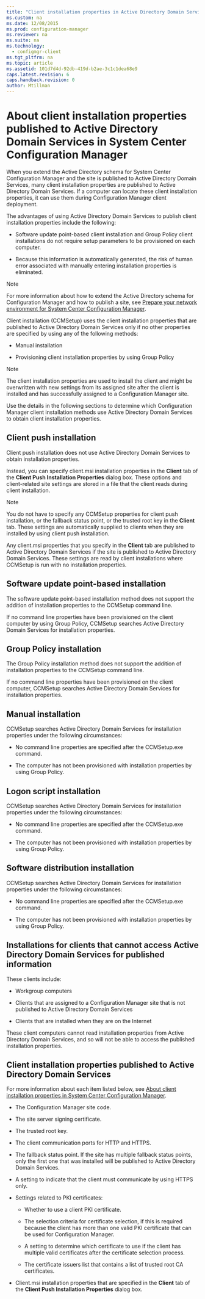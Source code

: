 ```yaml
---
title: "Client installation properties in Active Directory Domain Services | System Center Configuration Manager"
ms.custom: na
ms.date: 12/08/2015
ms.prod: configuration-manager
ms.reviewer: na
ms.suite: na
ms.technology:
  - configmgr-client
ms.tgt_pltfrm: na
ms.topic: article
ms.assetid: 101d7d4d-92db-419d-b2ae-3c1c1dea68e9
caps.latest.revision: 6
caps.handback.revision: 0
author: Mtillman
---
```

# About client installation properties published to Active Directory Domain Services in System Center Configuration Manager
When you extend the Active Directory schema for System Center Configuration Manager and the site is published to Active Directory Domain Services, many client installation properties are published to Active Directory Domain Services. If a computer can locate these client installation properties, it can use them during Configuration Manager client deployment.  

 The advantages of using Active Directory Domain Services to publish client installation properties include the following:  

-   Software update point-based client installation and Group Policy client installations do not require setup parameters to be provisioned on each computer.  

-   Because this information is automatically generated, the risk of human error associated with manually entering installation properties is eliminated.  

> [!NOTE]  
>  For more information about how to extend the Active Directory schema for Configuration Manager and how to publish a site, see [Prepare your network environment for System Center Configuration Manager](../Topic/Prepare%20your%20network%20environment%20for%20System%20Center%20Configuration%20Manager.md).  

 Client installation (CCMSetup) uses the client installation properties that are published to Active Directory Domain Services only if no other properties are specified by using any of the following methods:  

-   Manual installation  

-   Provisioning client installation properties by using Group Policy  

> [!NOTE]  
>  The client installation properties are used to install the client and might be overwritten with new settings from its assigned site after the client is installed and has successfully assigned to a Configuration Manager site.  

 Use the details in the following sections to determine which Configuration Manager client installation methods use Active Directory Domain Services to obtain client installation properties.  

## Client push installation  
 Client push installation does not use Active Directory Domain Services to obtain installation properties.  

 Instead, you can specify client.msi installation properties in the **Client** tab of the **Client Push Installation Properties** dialog box. These options and client-related site settings are stored in a file that the client reads during client installation.  

> [!NOTE]  
>  You do not have to specify any CCMSetup properties for client push installation, or the fallback status point, or the trusted root key in the **Client** tab. These settings are automatically supplied to clients when they are installed by using client push installation.  

 Any client.msi properties that you specify in the **Client** tab are published to Active Directory Domain Services if the site is published to Active Directory Domain Services. These settings are read by client installations where CCMSetup is run with no installation properties.  

## Software update point-based installation  
 The software update point-based installation method does not support the addition of installation properties to the CCMSetup command line.  

 If no command line properties have been provisioned on the client computer by using Group Policy, CCMSetup searches Active Directory Domain Services for installation properties.  

## Group Policy installation  
 The Group Policy installation method does not support the addition of installation properties to the CCMSetup command line.  

 If no command line properties have been provisioned on the client computer, CCMSetup searches Active Directory Domain Services for installation properties.  

## Manual installation  
 CCMSetup searches Active Directory Domain Services for installation properties under the following circumstances:  

-   No command line properties are specified after the CCMSetup.exe command.  

-   The computer has not been provisioned with installation properties by using Group Policy.  

## Logon script installation  
 CCMSetup searches Active Directory Domain Services for installation properties under the following circumstances:  

-   No command line properties are specified after the CCMSetup.exe command.  

-   The computer has not been provisioned with installation properties by using Group Policy.  

## Software distribution installation  
 CCMSetup searches Active Directory Domain Services for installation properties under the following circumstances:  

-   No command line properties are specified after the CCMSetup.exe command.  

-   The computer has not been provisioned with installation properties by using Group Policy.  

## Installations for clients that cannot access Active Directory Domain Services for published information  
 These clients include:  

-   Workgroup computers  

-   Clients that are assigned to a Configuration Manager site that is not published to Active Directory Domain Services  

-   Clients that are installed when they are on the Internet  

 These client computers cannot read installation properties from Active Directory Domain Services, and so will not be able to access the published installation properties.  

## Client installation properties published to Active Directory Domain Services  
 For more information about each  item listed below, see [About client installation properties in System Center Configuration Manager](../../../core/clients/deploy/about-client-installation-properties.md).  

-   The Configuration Manager site code.  

-   The site server signing certificate.  

-   The trusted root key.  

-   The client communication ports for HTTP and HTTPS.  

-   The fallback status point. If the site has multiple fallback status points, only the first one that was installed will be published to Active Directory Domain Services.  

-   A setting to indicate that the client must communicate by using HTTPS only.  

-   Settings related to PKI certificates:  

    -   Whether to use a client PKI certificate.  

    -   The selection criteria for certificate selection, if this is required because the client has more than one valid PKI certificate that can be used for Configuration Manager.  

    -   A setting to determine which certificate to use if the client has multiple valid certificates after the certificate selection process.  

    -   The certificate issuers list that contains a list of trusted root CA certificates.  

-   Client.msi installation properties that are specified in the **Client** tab of the **Client Push Installation Properties** dialog box.


